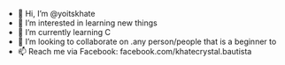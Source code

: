 - 👋 Hi, I’m @yoitskhate
- 👀 I’m interested in learning new things 
- 🌱 I’m currently learning C
- 💞️ I’m looking to collaborate on .any person/people that is a beginner to 
- 📫 Reach me via Facebook: facebook.com/khatecrystal.bautista

<!---
facebook.com/khatecrystal.bautista
--->
